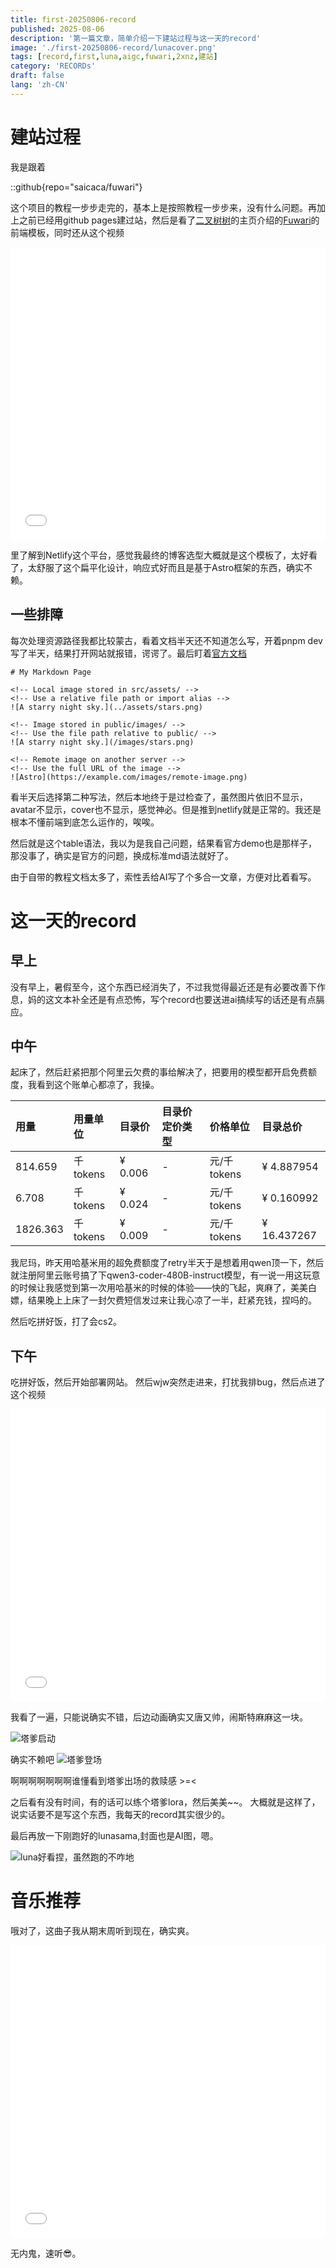 ```yaml
---
title: first-20250806-record
published: 2025-08-06
description: '第一篇文章，简单介绍一下建站过程与这一天的record'
image: './first-20250806-record/lunacover.png'
tags: [record,first,luna,aigc,fuwari,2xnz,建站]
category: 'RECORDs'
draft: false 
lang: 'zh-CN'
---
```


# 建站过程
我是跟着

::github{repo="saicaca/fuwari"}

这个项目的教程一步步走完的，基本上是按照教程一步步来，没有什么问题。再加上之前已经用github pages建过站，然后是看了[二叉树树](https://2x.nz/)的主页介绍的[Fuwari](https://github.com/saicaca/fuwari)的前端模板，同时还从这个视频

<iframe width="100%" height="468" src="//player.bilibili.com/player.html?bvid=BV1V7uYzpE1w&p=1" scrolling="no" border="0" frameborder="no" framespacing="0" allowfullscreen="true"> </iframe>

里了解到Netlify这个平台，感觉我最终的博客选型大概就是这个模板了，太好看了，太舒服了这个扁平化设计，响应式好而且是基于Astro框架的东西，确实不赖。

## 一些排障

每次处理资源路径我都比较蒙古，看着文档半天还不知道怎么写，开着pnpm dev写了半天，结果打开网站就报错，谔谔了。最后盯着[官方文档](https://docs.astro.build/en/guides/images/#images-in-markdown-files)

```
# My Markdown Page

<!-- Local image stored in src/assets/ -->
<!-- Use a relative file path or import alias -->
![A starry night sky.](../assets/stars.png)

<!-- Image stored in public/images/ -->
<!-- Use the file path relative to public/ -->
![A starry night sky.](/images/stars.png)

<!-- Remote image on another server -->
<!-- Use the full URL of the image -->
![Astro](https://example.com/images/remote-image.png)
```
看半天后选择第二种写法，然后本地终于是过检查了，虽然图片依旧不显示，avatar不显示，cover也不显示，感觉神必。但是推到netlify就是正常的。我还是根本不懂前端到底怎么运作的，唉唉。

然后就是这个table语法，我以为是我自己问题，结果看官方demo也是那样子，那没事了，确实是官方的问题，换成标准md语法就好了。

由于自带的教程文档太多了，索性丢给AI写了个多合一文章，方便对比着看写。

# 这一天的record

## 早上
没有早上，暑假至今，这个东西已经消失了，不过我觉得最近还是有必要改善下作息，妈的这文本补全还是有点恐怖，写个record也要送进ai搞续写的话还是有点膈应。

## 中午
起床了，然后赶紧把那个阿里云欠费的事给解决了，把要用的模型都开启免费额度，我看到这个账单心都凉了，我操。

| 用量  | 用量单位 | 目录价  | 目录价定价类型 | 价格单位   | 目录总价   |
| :------- | :------- | :------ | :------------- | :--------- | :--------- |
| 814.659  | 千tokens | ¥ 0.006 | -              | 元/千tokens | ¥ 4.887954 |
| 6.708    | 千tokens | ¥ 0.024 | -              | 元/千tokens | ¥ 0.160992 |
| 1826.363 | 千tokens | ¥ 0.009 | -              | 元/千tokens | ¥ 16.437267 |

我尼玛，昨天用哈基米用的超免费额度了retry半天于是想着用qwen顶一下，然后就注册阿里云账号搞了下qwen3-coder-480B-instruct模型，有一说一用这玩意的时候让我感觉到第一次用哈基米的时候的体验——快的飞起，爽麻了，美美白嫖，结果晚上上床了一封欠费短信发过来让我心凉了一半，赶紧充钱，捏吗的。

然后吃拼好饭，打了会cs2。

## 下午

吃拼好饭，然后开始部署网站。
然后wjw突然走进来，打扰我排bug，然后点进了这个视频

<iframe width="100%" height="468" src="//player.bilibili.com/player.html?bvid=BV1zQhjz6EsR&p=1" scrolling="no" border="0" frameborder="no" framespacing="0" allowfullscreen="true"> </iframe>

我看了一遍，只能说确实不错，后边动画确实又唐又帅，闹斯特麻麻这一块。

![塔爹启动](./first-20250806-record/tadieqidong.png)

确实不赖吧
![塔爹登场](./first-20250806-record/tadiedengchang.png)

啊啊啊啊啊啊啊谁懂看到塔爹出场的救赎感 >=<

之后看有没有时间，有的话可以练个塔爹lora，然后美美~~。
大概就是这样了，说实话要不是写这个东西，我每天的record其实很少的。

最后再放一下刚跑好的lunasama,封面也是AI图，嗯。

![luna好看捏，虽然跑的不咋地](./first-20250806-record/lunasama.png)

# 音乐推荐

哦对了，这曲子我从期末周听到现在，确实爽。

<iframe width="100%" height="468" src="//player.bilibili.com/player.html?bvid=BV1CnKLz1Ez2&p=1" scrolling="no" border="0" frameborder="no" framespacing="0" allowfullscreen="true"> </iframe>

无内鬼，速听😎。